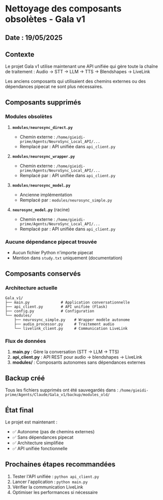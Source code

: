 # Nettoyage des composants obsolètes - Gala v1

## Date : 19/05/2025

## Contexte

Le projet Gala v1 utilise maintenant une API unifiée qui gère toute la chaîne de traitement :
Audio → STT → LLM → TTS → Blendshapes → LiveLink

Les anciens composants qui utilisaient des chemins externes ou des dépendances pipecat ne sont plus nécessaires.

## Composants supprimés

### Modules obsolètes
1. **`modules/neurosync_direct.py`**
   - Chemin externe : `/home/gieidi-prime/Agents/NeuroSync_Local_API/...`
   - Remplacé par : API unifiée dans `api_client.py`

2. **`modules/neurosync_wrapper.py`**
   - Chemin externe : `/home/gieidi-prime/Agents/NeuroSync_Local_API/...`
   - Remplacé par : API unifiée dans `api_client.py`

3. **`modules/neurosync_model.py`**
   - Ancienne implémentation
   - Remplacé par : `modules/neurosync_simple.py`

4. **`neurosync_model.py`** (racine)
   - Chemin externe : `/home/gieidi-prime/Agents/NeuroSync_Local_API/...`
   - Remplacé par : API unifiée dans `api_client.py`

### Aucune dépendance pipecat trouvée
- Aucun fichier Python n'importe pipecat
- Mention dans `study.txt` uniquement (documentation)

## Composants conservés

### Architecture actuelle
```
Gala_v1/
├── main.py              # Application conversationnelle
├── api_client.py        # API unifiée (Flask)
├── config.py            # Configuration
└── modules/
    ├── neurosync_simple.py    # Wrapper modèle autonome
    ├── audio_processor.py     # Traitement audio
    └── livelink_client.py     # Communication LiveLink
```

### Flux de données
1. **main.py** : Gère la conversation (STT → LLM → TTS)
2. **api_client.py** : API REST pour audio → blendshapes → LiveLink
3. **modules/** : Composants autonomes sans dépendances externes

## Backup créé

Tous les fichiers supprimés ont été sauvegardés dans :
`/home/gieidi-prime/Agents/Claude/Gala_v1/backup/modules_old/`

## État final

Le projet est maintenant :
- ✅ Autonome (pas de chemins externes)
- ✅ Sans dépendances pipecat
- ✅ Architecture simplifiée
- ✅ API unifiée fonctionnelle

## Prochaines étapes recommandées

1. Tester l'API unifiée : `python api_client.py`
2. Lancer l'application : `python main.py`
3. Vérifier la communication LiveLink
4. Optimiser les performances si nécessaire